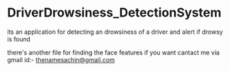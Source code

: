 # DriverDrowsiness_DetectionSystem
its an application for detecting an drowsiness of a driver and alert if drowsy is found


there's another file for finding the face features if you want cantact me via gmail  id:- thenamesachin@gmail.com

